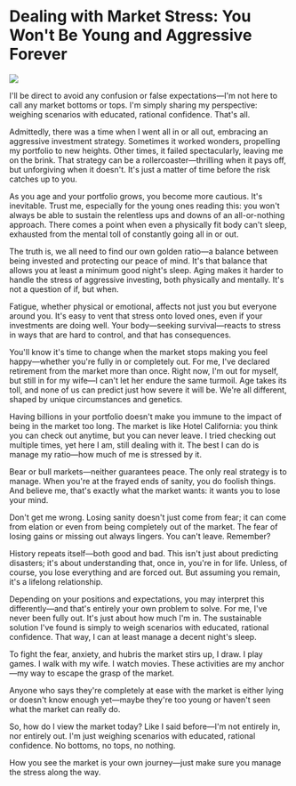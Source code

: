 # Dealing with Market Stress: You Won't Be Young and Aggressive Forever

![](images/007-1.png)

I'll be direct to avoid any confusion or false expectations—I'm not here to call any market bottoms or tops. I'm simply sharing my perspective: weighing scenarios with educated, rational confidence. That's all.

Admittedly, there was a time when I went all in or all out, embracing an aggressive investment strategy. Sometimes it worked wonders, propelling my portfolio to new heights. Other times, it failed spectacularly, leaving me on the brink. That strategy can be a rollercoaster—thrilling when it pays off, but unforgiving when it doesn't. It's just a matter of time before the risk catches up to you.

As you age and your portfolio grows, you become more cautious. It's inevitable. Trust me, especially for the young ones reading this: you won't always be able to sustain the relentless ups and downs of an all-or-nothing approach. There comes a point when even a physically fit body can't sleep, exhausted from the mental toll of constantly going all in or out.

The truth is, we all need to find our own golden ratio—a balance between being invested and protecting our peace of mind. It's that balance that allows you at least a minimum good night's sleep. Aging makes it harder to handle the stress of aggressive investing, both physically and mentally. It's not a question of if, but when.

Fatigue, whether physical or emotional, affects not just you but everyone around you. It's easy to vent that stress onto loved ones, even if your investments are doing well. Your body—seeking survival—reacts to stress in ways that are hard to control, and that has consequences.

You'll know it's time to change when the market stops making you feel happy—whether you're fully in or completely out. For me, I've declared retirement from the market more than once. Right now, I'm out for myself, but still in for my wife—I can't let her endure the same turmoil. Age takes its toll, and none of us can predict just how severe it will be. We're all different, shaped by unique circumstances and genetics.

Having billions in your portfolio doesn't make you immune to the impact of being in the market too long. The market is like Hotel California: you think you can check out anytime, but you can never leave. I tried checking out multiple times, yet here I am, still dealing with it. The best I can do is manage my ratio—how much of me is stressed by it.

Bear or bull markets—neither guarantees peace. The only real strategy is to manage. When you're at the frayed ends of sanity, you do foolish things. And believe me, that's exactly what the market wants: it wants you to lose your mind.

Don't get me wrong. Losing sanity doesn't just come from fear; it can come from elation or even from being completely out of the market. The fear of losing gains or missing out always lingers. You can't leave. Remember?

History repeats itself—both good and bad. This isn't just about predicting disasters; it's about understanding that, once in, you're in for life. Unless, of course, you lose everything and are forced out. But assuming you remain, it's a lifelong relationship.

Depending on your positions and expectations, you may interpret this differently—and that's entirely your own problem to solve. For me, I've never been fully out. It's just about how much I'm in. The sustainable solution I've found is simply to weigh scenarios with educated, rational confidence. That way, I can at least manage a decent night's sleep.

To fight the fear, anxiety, and hubris the market stirs up, I draw. I play games. I walk with my wife. I watch movies. These activities are my anchor—my way to escape the grasp of the market.

Anyone who says they're completely at ease with the market is either lying or doesn't know enough yet—maybe they're too young or haven't seen what the market can really do.

So, how do I view the market today? Like I said before—I'm not entirely in, nor entirely out. I'm just weighing scenarios with educated, rational confidence. No bottoms, no tops, no nothing.

How you see the market is your own journey—just make sure you manage the stress along the way.